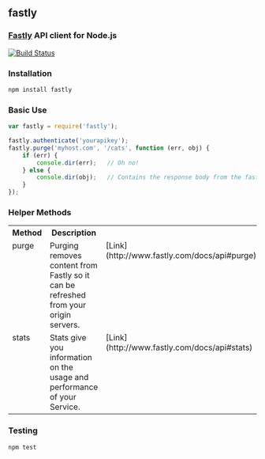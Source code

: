 ## fastly
### [Fastly](http://www.fastly.com) API client for Node.js

[![Build Status](https://secure.travis-ci.org/thisandagain/fastly.png)](http://travis-ci.org/thisandagain/fastly)

### Installation
```bash
npm install fastly
```

### Basic Use
```javascript
var fastly = require('fastly');

fastly.authenticate('yourapikey');
fastly.purge('myhost.com', '/cats', function (err, obj) {
    if (err) {
        console.dir(err);   // Oh no!
    } else {
        console.dir(obj);   // Contains the response body from the fastly API
    }
});
```

### Helper Methods
<table width="100%">
    <tr>
        <th width="25%" valign="top">Method</td>
        <th width="65%" valign="top">Description</td>
        <th width="10%" valign="top"></td>
    </tr>
    <tr>
        <td valign="top">purge</td>
        <td valign="top">Purging removes content from Fastly so it can be refreshed from your origin servers.</td>
        <td valign="top">[Link](http://www.fastly.com/docs/api#purge)</td>
    </tr>
    <tr>
        <td valign="top">stats</td>
        <td valign="top">Stats give you information on the usage and performance of your Service.</td>
        <td valign="top">[Link](http://www.fastly.com/docs/api#stats)</td>
    </tr>
</table>

### Testing
```bash
npm test
```